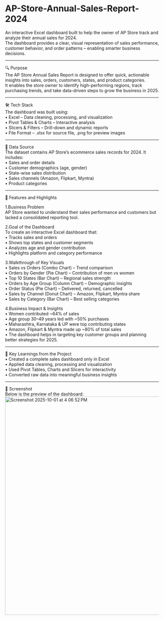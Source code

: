 # AP-Store-Annual-Sales-Report-2024

An interactive Excel dashboard built to help the owner of AP Store track and analyze their annual sales for 2024.  
The dashboard provides a clear, visual representation of sales performance, customer behavior, and order patterns – enabling smarter business decisions.

---

🔍 Purpose   
The AP Store Annual Sales Report is designed to offer quick, actionable insights into sales, orders, customers, states, and product categories.  
It enables the store owner to identify high-performing regions, track purchasing trends, and take data-driven steps to grow the business in 2025.

---

🛠 Tech Stack  
The dashboard was built using:  
• Excel – Data cleaning, processing, and visualization  
• Pivot Tables & Charts – Interactive analysis  
• Slicers & Filters – Drill-down and dynamic reports  
• File Format – .xlsx for source file, .png for preview images  

---

📂 Data Source  
The dataset contains AP Store’s ecommerce sales records for 2024.
It includes:  
• Sales and order details  
• Customer demographics (age, gender)  
• State-wise sales distribution  
• Sales channels (Amazon, Flipkart, Myntra)  
• Product categories  

---

🌟 Features and Highlights    

1.Business Problem    
AP Store wanted to understand their sales performance and customers but lacked a consolidated reporting tool.  

2.Goal of the Dashboard  
To create an interactive Excel dashboard that:  
• Tracks sales and orders  
• Shows top states and customer segments  
• Analyzes age and gender contribution  
• Highlights platform and category performance  

3.Walkthrough of Key Visuals  
• Sales vs Orders (Combo Chart) – Trend comparison  
• Orders by Gender (Pie Chart) – Contribution of men vs women  
• Top 10 States (Bar Chart) – Regional sales strength  
• Orders by Age Group (Column Chart) – Demographic insights  
• Order Status (Pie Chart) – Delivered, returned, cancelled  
• Sales by Channel (Donut Chart) – Amazon, Flipkart, Myntra share  
• Sales by Category (Bar Chart) – Best selling categories  

4.Business Impact & Insights  
• Women contributed ~64% of sales  
• Age group 30–49 years led with ~50% purchases  
• Maharashtra, Karnataka & UP were top contributing states  
• Amazon, Flipkart & Myntra made up ~80% of total sales  
• The dashboard helps in targeting key customer groups and planning better strategies for 2025.  

---

📌 Key Learnings from the Project   
• Created a complete sales dashboard only in Excel  
• Applied data cleaning, processing and visualization  
• Used Pivot Tables, Charts and Slicers for interactivity  
• Converted raw data into meaningful business insights  

---

📸 Screenshot  
Below is the preview of the dashboard:  
<img width="1380" height="712" alt="Screenshot 2025-10-01 at 4 06 52 PM" src="https://github.com/user-attachments/assets/e2a0fd35-d7be-41a6-ae4a-5a4307957df8" />
